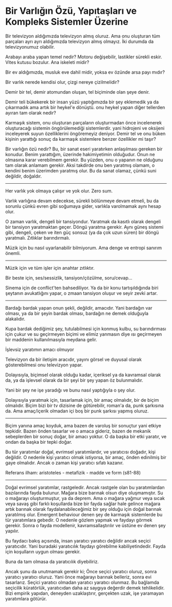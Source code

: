 # Bir Varlığın Özü, Yapıtaşları ve Kompleks Sistemler Üzerine

Bir televizyon aldığımızda televizyon almış oluruz.
Ama onu oluşturan tüm parçaları ayrı ayrı aldığımızda televizyon almış olmayız.
İki durumda da televizyonumuz olabilir.

Arabayı araba yapan temel nedir?
Motoru değişebilir, lastikler sürekli eskir.
Vites kutusu bozulur.
Ana iskeleti midir?

Bir ev aldığımızda, musluk eve dahil midir, yoksa ev özünde arsa payı mıdır?

Bir varlık nerede kendisi olur, çizgi nereye çizilmelidir?

Demir bir tel, demir atomundan oluşan, tel biçiminde olan şeye denir.

Demir teli bükekerek bir insan yüzü yaptığımızda bir şey eklemedik ya da çıkarmadık ama artık bir heykel'e dönüştü. onu heykel yapan diğer tellerden ayıran tam olarak nedir?

Karmaşık sistem, onu oluşturan parçaların oluşturmadan önce incelenerek oluşturacağı sistemin öngörülemediği sistemlerdir. yani hidrojeni ve oksijeni inceleyerek suyun özelliklerini öngöremeyiz deniyor. Demir tel ve onu büken kişinin yarattığı sonuç da karmaşık sistemlere benzer özellikler mi taşır?

Bir varlığın özü nedir? Bu, bir sanat eseri yaratırken anlaşılması gereken bir konudur. Benim yarattığım, üzerinde hakimiyetimin olduğudur. Onun ne olmasına karar verebilmem gerekir. Bu yüzden, onu o yapanın ne olduğunu tam olarak anlamam gerekir. Aksi takdirde onu ben yaratmış olamam, o kendini benim üzerimden yaratmış olur. Bu da sanat olamaz, çünkü suni değildir, doğaldır.

---

Her varlık yok olmaya çalışır ve yok olur. Zero sum.

Varlık varlığına devam edecekse, sürekli bölünmeye devam etmeli, bu da sorunlu çünkü evren gibi soğumaya gider, varlıkla varolmamak aynı hesap olur.

O zaman varlık, dengeli bir tansiyondur. Yaratmak da kasıtlı olarak dengeli bir tansiyon yaratmaktan geçer. Döngü yaratma gerekir. Aynı güneş sistemi gibi, dengeli, çeken ve iten güç sonsuz (ya da çok uzun süren) bir döngü yaratmalı. Zıtlıklar barındırmalı.

Müzik için bu nasıl uyarlanabilir bilmiyorum. Ama denge ve entropi sanırım önemli.

---

Müzik için ve tüm işler için anahtar zıtlıktır.

Bir beste için, ses/sessizlik, tansiyon/çözülme, soru/cevap...

Sinema için de conflict'ten bahsediliyor. Ya da bir konu tartışıldığında biri şeytanın avukatlığını yapar, o zmaan tansiyon oluşur ve seyir zevki artar.

---

Bardağı bardak yapan onun şekli, değildir, amacıdır.
Yani bardağın var olması, ya da bir şeyin bardak olması, bardağın ne demek olduğuyla alakalıdır.

Kupa bardak dediğimiz şey, tutulabilmesi için konmuş kulbu, su barındırması için çukur ve su geçirmeyen biçimi ve elimiz yanmasın diye ısı geçirmeyen bir maddenin kullanılmasıyla meydana gelir.

İşlevsiz yaratımın amacı olmuyor

Televizyon da bir iletişim aracıdır, yayını görsel ve duyusal olarak gösterebilmesi onu televizyon yapar.

Dolayısıyla, biçimsel olarak olduğu kadar, içeriksel ya da kavramsal olarak da, ya da işlevsel olarak da bir şeyi bir şey yapan öz bulunmalıdır.

Yani bir şey ne işe yaradığı ve bunu nasıl yaptığıyla o şey olur.

Dolayısıyla yaratmak için, tasarlamak için, bir amaç olmalıdır, bir de biçim olmalıdır. Biçim bizi bir tv dizisine de götürebilir, roman'a da, punk şarkısına da. Ama amaç/içerik olmadan içi boş bir punk şarkısı yapmış oluruz.

---

Biçim yanına amaç koyduk, ama bazen de varoluş bir sonuçtur yani etkiye tepkidir.
Bazen önden tasarlar ve o amaca gideriz, bazen de mekanik sebeplerden bir sonuç doğar, bir amacı yoktur.
O da başka bir etki yaratır, ve ondan da başka bir tepki doğar.

Bu tür yaratımlar doğal, evrimsel yaratımlardır, ve yaratıcısı doğadır, kişi değildir.
O nedenle kişi yaratıcı olmak istiyorsa, bir amaç, önden edinilmiş bir gaye olmalıdır.
Ancak o zaman kişi yaratıcı sıfatı kazanır.

Referans ilham: aristoteles - metafizik - madde ve form (s81-88)

---

Doğal evrimsel yaratımlar, rastgeledir.
Ancak rastgele olan bu yaratımlardan bazılarında fayda bulunur.
Mağara bize barınak olsun diye oluşmamıştır.
Su o mağarayı oluşturmuştur, ya da deprem.
Ama o mağara yağmur veya sıcak veya savaş gibi farklı koşullarda bize bir fayda sağlar hale gelince mağara artık barınak olarak faydalanabileceğimiz bir şey olduğu için doğal barınak yaratılmış olur.
Emergent behaviour denen şey de karmaşık sistemlerde bu tür yaratımlara gebedir.
O nedenle gözlem yapmak ve faydayı görmek gerekir.
Sonra o fayda modellenir, kavramsallaştırılır ve üstüne ev denen şey yapılır.

Bu faydacı bakış açısında, insan yaratıcı yaratıcı değildir ancak seçici yaratıcıdır.
Yani buradaki yaratıcılık faydayı görebilme kabiliyetindedir.
Fayda için koşulların uygun olması gerekir.

Buna da tam olmasa da yaratıcılık diyebiliriz.

Ancak şunu da unutmamak gerekir ki;
Önce seçici yaratıcı oluruz, sonra yaratıcı yaratıcı oluruz.
Yani önce mağarayı barınak belleriz, sonra evi tasarlarız.
Seçici yaratıcı olmadan yaratıcı yaratıcı olunmaz.
Bu bağlamda seçicilik küratörlük, yaratıcıdan daha az saygıya değerdir demek tehlikelidir.
Bizi empirik yapıdan, deneyden uzaklaştırır, gerçekten uzak, işe yaramayan yaratımlara götürür.

